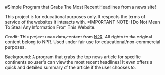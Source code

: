 #Simple Program that Grabs The Most Recent Headlines from a news site!

This project is for educational purposes only. It respects the terms of service of the websites it interacts with. *IMPORTANT NOTE: I Do Not Mean To Steal Any Information From This Website.

Credit: This project uses data/content from [NPR](https://www.npr.org). All rights to the original content belong to NPR. Used under fair use for educational/non-commercial purposes.

Background: A program that grabs the top news article for specific continents so user's can view the most recent headlines! It even offers a quick and detailed summary of
the article if the user chooses to.
